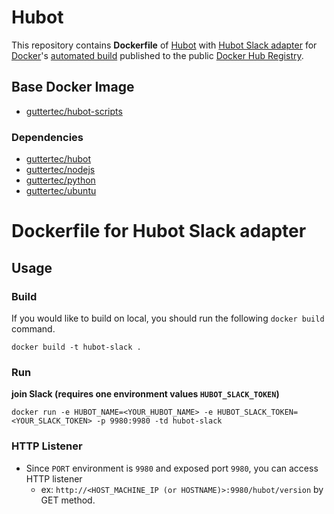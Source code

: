 # Hubot

This repository contains **Dockerfile** of [Hubot](https://hubot.github.com) with [Hubot Slack adapter](https://github.com/slackhq/hubot-slack) for [Docker](https://www.docker.com/)'s [automated build](https://registry.hub.docker.com/u/guttertec/hubot/) published to the public [Docker Hub Registry](https://registry.hub.docker.com/).

## Base Docker Image

* [guttertec/hubot-scripts](https://registry.hub.docker.com/u/guttertec/hubot/)

### Dependencies

* [guttertec/hubot](https://registry.hub.docker.com/u/guttertec/hubot/)
* [guttertec/nodejs](https://registry.hub.docker.com/u/guttertec/nodejs/)
* [guttertec/python](https://registry.hub.docker.com/u/guttertec/python/)
* [guttertec/ubuntu](https://registry.hub.docker.com/u/guttertec/ubuntu/)

# Dockerfile for Hubot Slack adapter

## Usage

### Build

If you would like to build on local, you should run the following `docker build` command.

`docker build -t hubot-slack .`

### Run

**join Slack (requires one environment values `HUBOT_SLACK_TOKEN`)**  

`docker run -e HUBOT_NAME=<YOUR_HUBOT_NAME> -e HUBOT_SLACK_TOKEN=<YOUR_SLACK_TOKEN> -p 9980:9980 -td hubot-slack`

### HTTP Listener

* Since `PORT` environment is `9980` and exposed port `9980`, you can access HTTP listener
    * ex: `http://<HOST_MACHINE_IP (or HOSTNAME)>:9980/hubot/version` by GET method.
